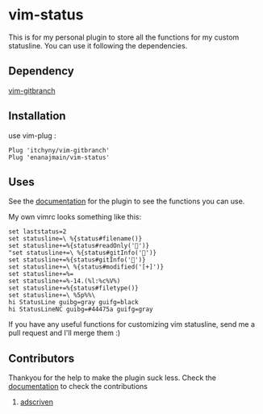 # vim-status

This is for my personal plugin to store all the functions for my custom statusline.
 You can use it following the dependencies.

## Dependency

[vim-gitbranch](https://github.com/itchyny/vim-gitbranch)

## Installation

use vim-plug :

    Plug 'itchyny/vim-gitbranch'
    Plug 'enanajmain/vim-status'

## Uses

See the [documentation](doc/status.txt) for the plugin to see the functions you can use.

My own vimrc looks something like this:

    set laststatus=2
    set statusline=\ %{status#filename()}
    set statusline+=%{status#readOnly('')}
    "set statusline+=\ %{status#gitInfo('')}
    set statusline+=%{status#gitInfo('')}
    set statusline+=\ %{status#modified('[+]')}
    set statusline+=%=
    set statusline+=%-14.(%l:%c%V%)
    set statusline+=%{status#filetype()}
    set statusline+=\ %5p%%\ 
    hi StatusLine guibg=gray guifg=black
    hi StatusLineNC guibg=#44475a guifg=gray

If you have any useful functions for customizing vim statusline, send me a pull request and I'll merge them :)

## Contributors
 Thankyou for the help to make the plugin suck less.
 Check the [documentation](doc/status.txt) to check the contributions

 1. [adscriven](https://github.com/adscriven)
